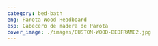 ```yaml
---
category: bed-bath
eng: Parota Wood Headboard
esp: Cabecero de madera de Parota
cover_image: ./images/CUSTOM-WOOD-BEDFRAME2.jpg
---
```


